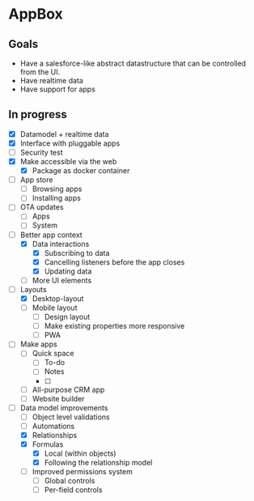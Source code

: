 # AppBox

## Goals

- Have a salesforce-like abstract datastructure that can be controlled from the UI.
- Have realtime data
- Have support for apps

## In progress

- [x] Datamodel + realtime data
- [x] Interface with pluggable apps
- [ ] Security test
- [x] Make accessible via the web
  - [x] Package as docker container
- [ ] App store
  - [ ] Browsing apps
  - [ ] Installing apps
- [ ] OTA updates
  - [ ] Apps
  - [ ] System
- [ ] Better app context
  - [X] Data interactions
    - [X] Subscribing to data
    - [X] Cancelling listeners before the app closes
    - [X] Updating data
  - [ ] More UI elements
- [ ] Layouts
  - [x] Desktop-layout
  - [ ] Mobile layout
    - [ ] Design layout
    - [ ] Make existing properties more responsive
    - [ ] PWA
- [ ] Make apps
  - [ ] Quick space
    - [ ] To-do
    - [ ] Notes 
    - [ ] 
  - [ ] All-purpose CRM app
  - [ ] Website builder
- [ ] Data model improvements
  - [ ] Object level validations
  - [ ] Automations
  - [x] Relationships
  - [x] Formulas
    - [x] Local (within objects)
    - [x] Following the relationship model
  - [ ] Improved permissions system
    - [ ] Global controls
    - [ ] Per-field controls
